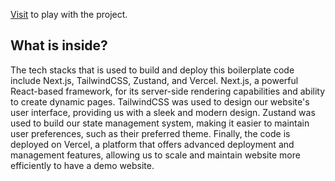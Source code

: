 
[Visit](https://login-register-modal.vercel.app/) to play with the project.
## What is inside?

The tech stacks that is used to build and deploy this boilerplate code include Next.js, TailwindCSS, Zustand, and Vercel. 
Next.js, a powerful React-based framework, for its server-side rendering capabilities and ability to create dynamic pages. 
TailwindCSS was used to design our website's user interface, providing us with a sleek and modern design. 
Zustand was used to build our state management system, making it easier to maintain user preferences, such as their preferred theme. Finally, the code is deployed on Vercel, a platform that offers advanced deployment and management features, allowing us to scale and maintain website more efficiently to have a demo website. 
